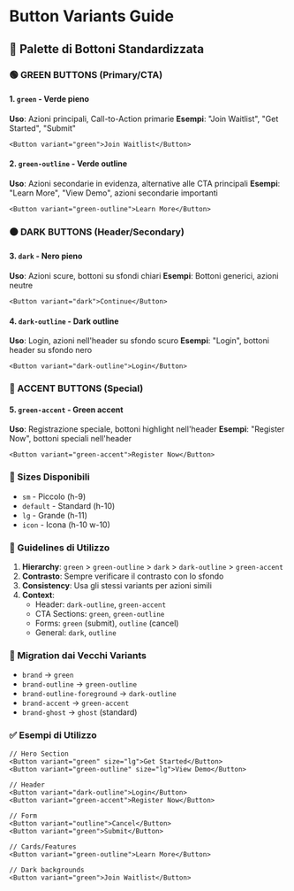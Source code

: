 # Button Variants Guide

## 🎨 Palette di Bottoni Standardizzata

### 🟢 GREEN BUTTONS (Primary/CTA)

#### 1. `green` - Verde pieno
**Uso**: Azioni principali, Call-to-Action primarie
**Esempi**: "Join Waitlist", "Get Started", "Submit"
```tsx
<Button variant="green">Join Waitlist</Button>
```

#### 2. `green-outline` - Verde outline
**Uso**: Azioni secondarie in evidenza, alternative alle CTA principali
**Esempi**: "Learn More", "View Demo", azioni secondarie importanti
```tsx
<Button variant="green-outline">Learn More</Button>
```

### ⚫ DARK BUTTONS (Header/Secondary)

#### 3. `dark` - Nero pieno
**Uso**: Azioni scure, bottoni su sfondi chiari
**Esempi**: Bottoni generici, azioni neutre
```tsx
<Button variant="dark">Continue</Button>
```

#### 4. `dark-outline` - Dark outline
**Uso**: Login, azioni nell'header su sfondo scuro
**Esempi**: "Login", bottoni header su sfondo nero
```tsx
<Button variant="dark-outline">Login</Button>
```

### 🔵 ACCENT BUTTONS (Special)

#### 5. `green-accent` - Green accent
**Uso**: Registrazione speciale, bottoni highlight nell'header
**Esempi**: "Register Now", bottoni speciali nell'header
```tsx
<Button variant="green-accent">Register Now</Button>
```

### 📐 Sizes Disponibili

- `sm` - Piccolo (h-9)
- `default` - Standard (h-10) 
- `lg` - Grande (h-11)
- `icon` - Icona (h-10 w-10)

### 🎯 Guidelines di Utilizzo

1. **Hierarchy**: `green` > `green-outline` > `dark` > `dark-outline` > `green-accent`
2. **Contrasto**: Sempre verificare il contrasto con lo sfondo
3. **Consistency**: Usa gli stessi variants per azioni simili
4. **Context**: 
   - Header: `dark-outline`, `green-accent`
   - CTA Sections: `green`, `green-outline`
   - Forms: `green` (submit), `outline` (cancel)
   - General: `dark`, `outline`

### 🔄 Migration dai Vecchi Variants

- `brand` → `green`
- `brand-outline` → `green-outline`
- `brand-outline-foreground` → `dark-outline`
- `brand-accent` → `green-accent`
- `brand-ghost` → `ghost` (standard)

### ✅ Esempi di Utilizzo

```tsx
// Hero Section
<Button variant="green" size="lg">Get Started</Button>
<Button variant="green-outline" size="lg">View Demo</Button>

// Header
<Button variant="dark-outline">Login</Button>
<Button variant="green-accent">Register Now</Button>

// Form
<Button variant="outline">Cancel</Button>
<Button variant="green">Submit</Button>

// Cards/Features
<Button variant="green-outline">Learn More</Button>

// Dark backgrounds
<Button variant="green">Join Waitlist</Button>
``` 